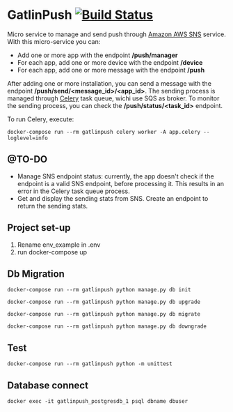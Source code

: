 GatlinPush [![Build Status](https://travis-ci.org/kymy86/gatlinpush.svg?branch=master)](https://travis-ci.org/kymy86/gatlinpush)
====

Micro service to manage and send push through
[Amazon AWS SNS] service.
With this micro-service you can:

- Add one or more app with the endpoint **/push/manager**
- For each app, add one or more device with the endpoint **/device**
- For each app, add one or more message with the endpoint **/push**

After adding one or more installation, you can send a message with the endpoint **/push/send/<message_id>/<app_id>**. The sending process is managed through [Celery] task queue, wichi use SQS as broker.
To monitor the sending process, you can check the **/push/status/<task_id>** endpoint.

To run Celery, execute:

`docker-compose run --rm gatlinpush celery worker -A app.celery --loglevel=info`

## @TO-DO

- Manage SNS endpoint status: currently, the app doesn't check if the endpoint is a valid SNS endpoint, before processing it. This results in an error in the Celery task queue process.
- Get and display the sending stats from SNS. Create an endpoint to return the sending stats.

## Project set-up

1. Rename env_example in .env
2. run docker-compose up


## Db Migration

`docker-compose run --rm gatlinpush python manage.py db init`

`docker-compose run --rm gatlinpush python manage.py db upgrade`

`docker-compose run --rm gatlinpush python manage.py db migrate`

`docker-compose run --rm gatlinpush python manage.py db downgrade`

## Test

`docker-compose run --rm gatlinpush python -m unittest`

## Database connect

`docker exec -it gatlinpush_postgresdb_1 psql dbname dbuser`

[Amazon AWS SNS]:(http://docs.aws.amazon.com/sns/latest/dg/SNSMobilePush.html)

[Celery]: (http://www.celeryproject.org/)